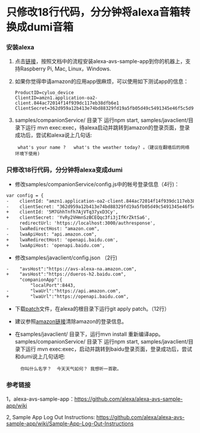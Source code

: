 # 只修改18行代码，分分钟将alexa音箱转换成dumi音箱




### 安装alexa

 1. 点击[链接](https://github.com/alexa/alexa-avs-sample-app/wiki)，按照文档中的流程安装alexa-avs-sample-app到你的机器上，支持Raspberry Pi, Mac, Linux，Windows.
 2. 如果你觉得申请amazon的应用app很麻烦，可以使用如下测试app的信息：
			
		ProductID=cyluo_device
		ClientID=amzn1.application-oa2-client.844ac72014f14f939dc117eb38dfb6e1
		ClientSecret=362d959a12b413e74bd88329fd19a5fb05d49c5491345e46f5c5d9326bcad855

 3. samples/companionService/ 目录下 运行npm start,  samples/javaclient/目录下运行 mvn exec:exec，待alexa启动并跳转到amazon的登录页面，登录成功后，尝试和alexa说上几句话: 

		 what's your name ?   what's the weather today? 。（建议在翻墙后的网络环境下使用)


### 只修改18行代码，分分钟将alexa变成dumi

 - 修改samples/companionService/config.js中的帐号登录信息（4行)：
```html
var config = {
-    clientId: "amzn1.application-oa2-client.844ac72014f14f939dc117eb38dfb6e1",
-    clientSecret: "362d959a12b413e74bd88329fd19a5fb05d49c5491345e46f5c5d9326bcad855",
+    clientId: '5M7GhhTnfh7AjVTq37yxD3Cy',
+    clientSecret: 'YvRy2VHmnSzBCEQqc3fi3jIfKrZktSa6',
     redirectUrl: 'https://localhost:3000/authresponse',
-    lwaRedirectHost: "amazon.com",
-    lwaApiHost: "api.amazon.com",
+    lwaRedirectHost: 'openapi.baidu.com',
+    lwaApiHost: 'openapi.baidu.com',
```
 - 修改samples/javaclient/config.json （2行)
```html
-    "avsHost":"https://avs-alexa-na.amazon.com",
+    "avsHost":"https://dueros-h2.baidu.com",
     "companionApp":{
         "localPort":8443,
-        "lwaUrl":"https://api.amazon.com",
+        "lwaUrl":"https://openapi.baidu.com",
```

- 下载[patch](https://github.com/cyluo/dumi/blob/master/patch)文件，在alexa的根目录下运行git apply patch。（12行）
- 建议参照[amazon链接](https://github.com/alexa/alexa-avs-sample-app/wiki/Sample-App-Log-Out-Instructions)清除amazon的登录信息。
- 在samples/javaclient/ 目录下，运行mvn install 重新编译app。samples/companionService/ 目录下 运行npm start,  samples/javaclient/目录下运行 mvn exec:exec，启动并跳转到baidu登录页面，登录成功后，尝试和dumi说上几句话吧:  
		
		你叫什么名字？  今天天气如何？ 我想听一首歌。
### 参考链接
1，alexa-avs-sample-app：https://github.com/alexa/alexa-avs-sample-app/wiki

2,  Sample App Log Out Instructions:  https://github.com/alexa/alexa-avs-sample-app/wiki/Sample-App-Log-Out-Instructions
